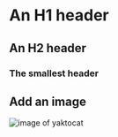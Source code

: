 # An H1 header
## An H2 header
### The smallest header
## Add an image
![image of yaktocat](https://octodex.github.com/images/yaktocat.png)
